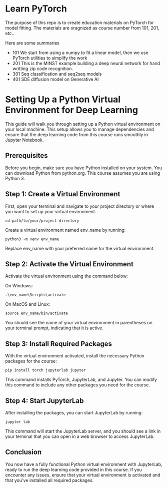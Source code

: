 # Learn PyTorch

The purpose of this repo is to create education materials on PyTorch for model fitting.
The materials are oragnized as course number from 101, 201, etc..

Here are some summaries
- 101 We start from using a numpy to fit a linear model, then we use PyTorch utilities to simplify the work
- 201 This is the MINST example building a deep neural network for hand writting zip code recognition. 
- 301 Seq classification and seq2seq models
- 401 SDE diffusion model on Generative AI


# Setting Up a Python Virtual Environment for Deep Learning

This guide will walk you through setting up a Python virtual environment on your local machine. This setup allows you to manage dependencies and ensure that the deep learning code from this course runs smoothly in Jupyter Notebook.

## Prerequisites

Before you begin, make sure you have Python installed on your system. You can download Python from python.org. This course assumes you are using Python 3.

## Step 1: Create a Virtual Environment

First, open your terminal and navigate to your project directory or where you want to set up your virtual environment.

`cd path/to/your/project-directory`

Create a virtual environment named env_name by running:

`python3 -m venv env_name`

Replace env_name with your preferred name for the virtual environment.

## Step 2: Activate the Virtual Environment

Activate the virtual environment using the command below:

On Windows:

`.\env_name\Scripts\activate`

On MacOS and Linux:

`source env_name/bin/activate`

You should see the name of your virtual environment in parentheses on your terminal prompt, indicating that it is active.

## Step 3: Install Required Packages

With the virtual environment activated, install the necessary Python packages for the course:

`pip install torch jupyterlab jupyter`

This command installs PyTorch, JupyterLab, and Jupyter. You can modify this command to include any other packages you need for the course.

## Step 4: Start JupyterLab

After installing the packages, you can start JupyterLab by running:

`jupyter lab`

This command will start the JupyterLab server, and you should see a link in your terminal that you can open in a web browser to access JupyterLab.

## Conclusion

You now have a fully functional Python virtual environment with JupyterLab, ready to run the deep learning code provided in this course. If you encounter any issues, ensure that your virtual environment is activated and that you've installed all required packages.

